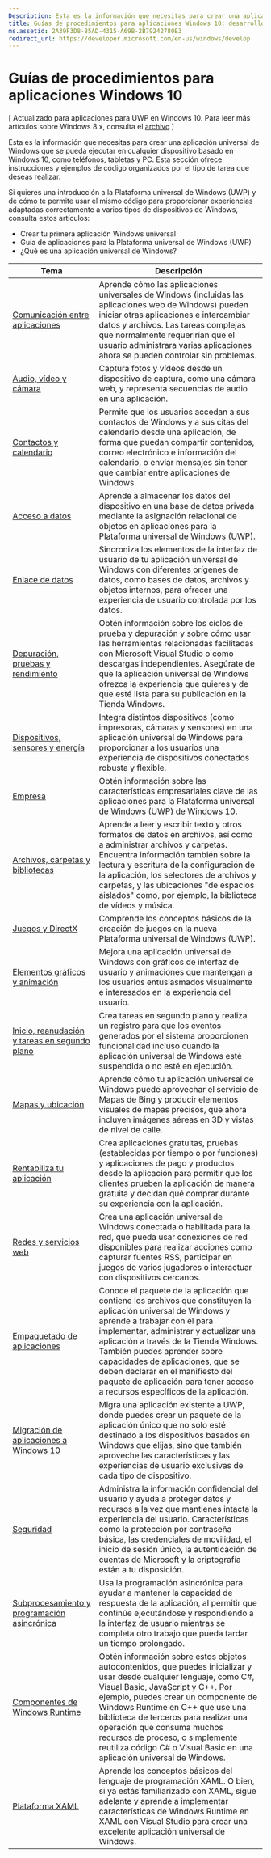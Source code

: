 ```yaml
---
Description: Esta es la información que necesitas para crear una aplicación universal de Windows que se pueda ejecutar en cualquier dispositivo basado en Windows 10, como teléfonos, tabletas y PC.
title: Guías de procedimientos para aplicaciones Windows 10: desarrollo de aplicaciones Windows
ms.assetid: 2A39F3D8-85AD-4315-A69B-2B79242780E3
redirect_url: https://developer.microsoft.com/en-us/windows/develop
---
```



# Guías de procedimientos para aplicaciones Windows 10

\[ Actualizado para aplicaciones para UWP en Windows 10. Para leer más artículos sobre Windows 8.x, consulta el [archivo](http://go.microsoft.com/fwlink/p/?linkid=619132) \]

Esta es la información que necesitas para crear una aplicación universal de Windows que se pueda ejecutar en cualquier dispositivo basado en Windows 10, como teléfonos, tabletas y PC. Esta sección ofrece instrucciones y ejemplos de código organizados por el tipo de tarea que deseas realizar.

Si quieres una introducción a la Plataforma universal de Windows (UWP) y de cómo te permite usar el mismo código para proporcionar experiencias adaptadas correctamente a varios tipos de dispositivos de Windows, consulta estos artículos:

-   Crear tu primera aplicación Windows universal
-   Guía de aplicaciones para la Plataforma universal de Windows (UWP)
-   ¿Qué es una aplicación universal de Windows?

| Tema | Descripción |
|-------|-------------|
| [Comunicación entre aplicaciones](app-to-app/index.md) | Aprende cómo las aplicaciones universales de Windows (incluidas las aplicaciones web de Windows) pueden iniciar otras aplicaciones e intercambiar datos y archivos. Las tareas complejas que normalmente requerirían que el usuario administrara varias aplicaciones ahora se pueden controlar sin problemas. |
| [Audio, vídeo y cámara](audio-video-camera/index.md) | Captura fotos y vídeos desde un dispositivo de captura, como una cámara web, y representa secuencias de audio en una aplicación. |
| [Contactos y calendario](contacts-and-calendar/index.md) | Permite que los usuarios accedan a sus contactos de Windows y a sus citas del calendario desde una aplicación, de forma que puedan compartir contenidos, correo electrónico e información del calendario, o enviar mensajes sin tener que cambiar entre aplicaciones de Windows.|
| [Acceso a datos](data-access/index.md) | Aprende a almacenar los datos del dispositivo en una base de datos privada mediante la asignación relacional de objetos en aplicaciones para la Plataforma universal de Windows (UWP). |
| [Enlace de datos](data-binding/index.md) | Sincroniza los elementos de la interfaz de usuario de tu aplicación universal de Windows con diferentes orígenes de datos, como bases de datos, archivos y objetos internos, para ofrecer una experiencia de usuario controlada por los datos. |
| [Depuración, pruebas y rendimiento](debug-test-perf/index.md) | Obtén información sobre los ciclos de prueba y depuración y sobre cómo usar las herramientas relacionadas facilitadas con Microsoft Visual Studio o como descargas independientes. Asegúrate de que la aplicación universal de Windows ofrezca la experiencia que quieres y de que esté lista para su publicación en la Tienda Windows. |
| [Dispositivos, sensores y energía](devices-sensors\index.md) | Integra distintos dispositivos (como impresoras, cámaras y sensores) en una aplicación universal de Windows para proporcionar a los usuarios una experiencia de dispositivos conectados robusta y flexible. | 
| [Empresa](enterprise/index.md) | Obtén información sobre las características empresariales clave de las aplicaciones para la Plataforma universal de Windows (UWP) de Windows 10. |
| [Archivos, carpetas y bibliotecas](files/index.md) | Aprende a leer y escribir texto y otros formatos de datos en archivos, así como a administrar archivos y carpetas. Encuentra información también sobre la lectura y escritura de la configuración de la aplicación, los selectores de archivos y carpetas, y las ubicaciones "de espacios aislados" como, por ejemplo, la biblioteca de vídeos y música. |
| [Juegos y DirectX](https://msdn.microsoft.com/en-us/library/windows/apps/mt228375.aspx) | Comprende los conceptos básicos de la creación de juegos en la nueva Plataforma universal de Windows (UWP). |
| [Elementos gráficos y animación](graphics/index.md) | Mejora una aplicación universal de Windows con gráficos de interfaz de usuario y animaciones que mantengan a los usuarios entusiasmados visualmente e interesados en la experiencia del usuario. |
| [Inicio, reanudación y tareas en segundo plano](launch-resume/index.md) | Crea tareas en segundo plano y realiza un registro para que los eventos generados por el sistema proporcionen funcionalidad incluso cuando la aplicación universal de Windows esté suspendida o no esté en ejecución. |
| [Mapas y ubicación](maps-and-location/index.md) | Aprende cómo tu aplicación universal de Windows puede aprovechar el servicio de Mapas de Bing y producir elementos visuales de mapas precisos, que ahora incluyen imágenes aéreas en 3D y vistas de nivel de calle. |
| [Rentabiliza tu aplicación](monetize\index.md) | Crea aplicaciones gratuitas, pruebas (establecidas por tiempo o por funciones) y aplicaciones de pago y productos desde la aplicación para permitir que los clientes prueben la aplicación de manera gratuita y decidan qué comprar durante su experiencia con la aplicación. |
| [Redes y servicios web](networking\index.md) | Crea una aplicación universal de Windows conectada o habilitada para la red, que pueda usar conexiones de red disponibles para realizar acciones como capturar fuentes RSS, participar en juegos de varios jugadores o interactuar con dispositivos cercanos. |
| [Empaquetado de aplicaciones](packaging\index.md) | Conoce el paquete de la aplicación que contiene los archivos que constituyen la aplicación universal de Windows y aprende a trabajar con él para implementar, administrar y actualizar una aplicación a través de la Tienda Windows. También puedes aprender sobre capacidades de aplicaciones, que se deben declarar en el manifiesto del paquete de aplicación para tener acceso a recursos específicos de la aplicación. |
| [Migración de aplicaciones a Windows 10](porting\index.md) | Migra una aplicación existente a UWP, donde puedes crear un paquete de la aplicación único que no solo esté destinado a los dispositivos basados en Windows que elijas, sino que también aproveche las características y las experiencias de usuario exclusivas de cada tipo de dispositivo. |
| [Seguridad](security/index.md) | Administra la información confidencial del usuario y ayuda a proteger datos y recursos a la vez que mantienes intacta la experiencia del usuario. Características como la protección por contraseña básica, las credenciales de movilidad, el inicio de sesión único, la autenticación de cuentas de Microsoft y la criptografía están a tu disposición. |
| [Subprocesamiento y programación asincrónica](threading-async/index.md) | Usa la programación asincrónica para ayudar a mantener la capacidad de respuesta de la aplicación, al permitir que continúe ejecutándose y respondiendo a la interfaz de usuario mientras se completa otro trabajo que pueda tardar un tiempo prolongado. |
| [Componentes de Windows Runtime](winrt-components/index.md) | Obtén información sobre estos objetos autocontenidos, que puedes inicializar y usar desde cualquier lenguaje, como C#, Visual Basic, JavaScript y C++. Por ejemplo, puedes crear un componente de Windows Runtime en C++ que use una biblioteca de terceros para realizar una operación que consuma muchos recursos de proceso, o simplemente reutiliza código C# o Visual Basic en una aplicación universal de Windows. 
| [Plataforma XAML](xaml-platform/index.md) | Aprende los conceptos básicos del lenguaje de programación XAML. O bien, si ya estás familiarizado con XAML, sigue adelante y aprende a implementar características de Windows Runtime en XAML con Visual Studio para crear una excelente aplicación universal de Windows. |


<!--HONumber=Mar16_HO5-->


